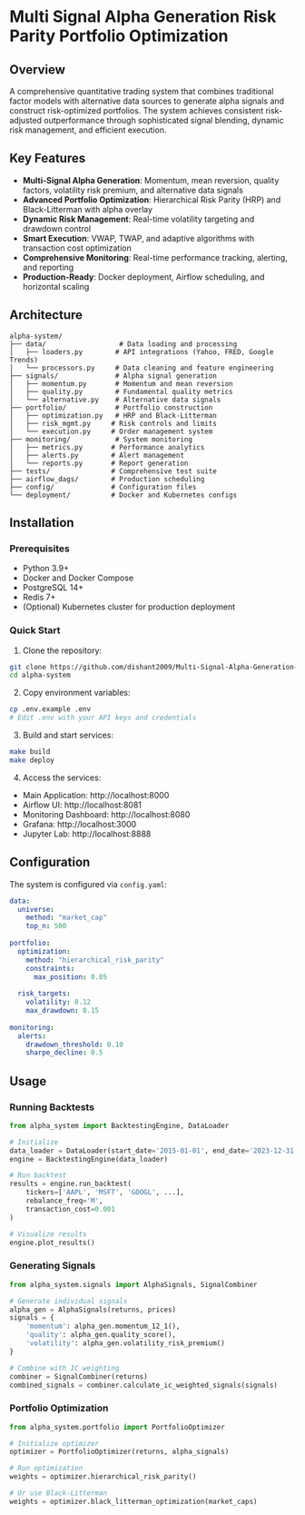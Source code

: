 # Multi Signal Alpha Generation Risk Parity Portfolio Optimization
## Overview

A comprehensive quantitative trading system that combines traditional factor models with alternative data sources to generate alpha signals and construct risk-optimized portfolios. The system achieves consistent risk-adjusted outperformance through sophisticated signal blending, dynamic risk management, and efficient execution.

## Key Features

- **Multi-Signal Alpha Generation**: Momentum, mean reversion, quality factors, volatility risk premium, and alternative data signals
- **Advanced Portfolio Optimization**: Hierarchical Risk Parity (HRP) and Black-Litterman with alpha overlay
- **Dynamic Risk Management**: Real-time volatility targeting and drawdown control
- **Smart Execution**: VWAP, TWAP, and adaptive algorithms with transaction cost optimization
- **Comprehensive Monitoring**: Real-time performance tracking, alerting, and reporting
- **Production-Ready**: Docker deployment, Airflow scheduling, and horizontal scaling

## Architecture

```
alpha-system/
├── data/                  # Data loading and processing
│   ├── loaders.py        # API integrations (Yahoo, FRED, Google Trends)
│   └── processors.py     # Data cleaning and feature engineering
├── signals/              # Alpha signal generation
│   ├── momentum.py       # Momentum and mean reversion
│   ├── quality.py        # Fundamental quality metrics
│   └── alternative.py    # Alternative data signals
├── portfolio/            # Portfolio construction
│   ├── optimization.py   # HRP and Black-Litterman
│   ├── risk_mgmt.py     # Risk controls and limits
│   └── execution.py     # Order management system
├── monitoring/           # System monitoring
│   ├── metrics.py       # Performance analytics
│   ├── alerts.py        # Alert management
│   └── reports.py       # Report generation
├── tests/               # Comprehensive test suite
├── airflow_dags/        # Production scheduling
├── config/              # Configuration files
└── deployment/          # Docker and Kubernetes configs
```

## Installation

### Prerequisites

- Python 3.9+
- Docker and Docker Compose
- PostgreSQL 14+
- Redis 7+
- (Optional) Kubernetes cluster for production deployment


### Quick Start

1. Clone the repository:
```bash
git clone https://github.com/dishant2009/Multi-Signal-Alpha-Generation-Risk-Parity-Portfolio-Optimization.git
cd alpha-system
```

2. Copy environment variables:
```bash
cp .env.example .env
# Edit .env with your API keys and credentials
```

3. Build and start services:
```bash
make build
make deploy
```

4. Access the services:
- Main Application: http://localhost:8000
- Airflow UI: http://localhost:8081
- Monitoring Dashboard: http://localhost:8080
- Grafana: http://localhost:3000
- Jupyter Lab: http://localhost:8888

## Configuration

The system is configured via `config.yaml`:

```yaml
data:
  universe:
    method: "market_cap"
    top_n: 500
    
portfolio:
  optimization:
    method: "hierarchical_risk_parity"
    constraints:
      max_position: 0.05
      
  risk_targets:
    volatility: 0.12
    max_drawdown: 0.15
    
monitoring:
  alerts:
    drawdown_threshold: 0.10
    sharpe_decline: 0.5
```
## Usage

### Running Backtests

```python
from alpha_system import BacktestingEngine, DataLoader

# Initialize
data_loader = DataLoader(start_date='2015-01-01', end_date='2023-12-31')
engine = BacktestingEngine(data_loader)

# Run backtest
results = engine.run_backtest(
    tickers=['AAPL', 'MSFT', 'GOOGL', ...],
    rebalance_freq='M',
    transaction_cost=0.001
)

# Visualize results
engine.plot_results()
```

### Generating Signals

```python
from alpha_system.signals import AlphaSignals, SignalCombiner

# Generate individual signals
alpha_gen = AlphaSignals(returns, prices)
signals = {
    'momentum': alpha_gen.momentum_12_1(),
    'quality': alpha_gen.quality_score(),
    'volatility': alpha_gen.volatility_risk_premium()
}

# Combine with IC weighting
combiner = SignalCombiner(returns)
combined_signals = combiner.calculate_ic_weighted_signals(signals)
```

### Portfolio Optimization

```python
from alpha_system.portfolio import PortfolioOptimizer

# Initialize optimizer
optimizer = PortfolioOptimizer(returns, alpha_signals)

# Run optimization
weights = optimizer.hierarchical_risk_parity()

# Or use Black-Litterman
weights = optimizer.black_litterman_optimization(market_caps)
```


